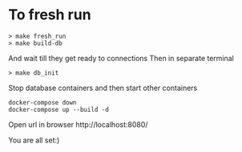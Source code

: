 # To fresh run
```
> make fresh_run 
> make build-db
```
And wait till they get ready to connections
Then in separate terminal
```
> make db_init
```
Stop database containers and then start other containers 
```
docker-compose down
docker-compose up --build -d
```

Open url in browser http://localhost:8080/

You are all set:)
